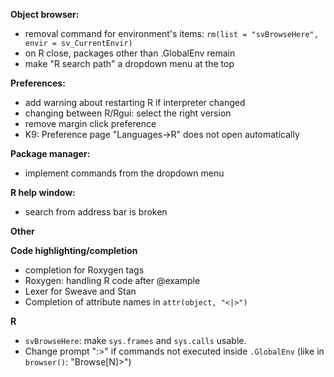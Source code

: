 **Object browser:**
* removal command for environment's items:
`rm(list = "svBrowseHere", envir = sv_CurrentEnvir)`
* on R close, packages other than .GlobalEnv remain
* make "R search path" a dropdown menu at the top

**Preferences:**
* add warning about restarting R if interpreter changed
* changing between R/Rgui: select the right version
* remove margin click preference
* K9: Preference page "Languages->R" does not open automatically 

**Package manager:**
* implement commands from the dropdown menu

**R help window:**
* search from address bar is broken

**Other**

**Code highlighting/completion**
* completion for Roxygen tags
* Roxygen: handling R code after @example 
* Lexer for Sweave and Stan
* Completion of attribute names in `attr(object, "<|>")`

**R**
* `svBrowseHere`: make `sys.frames` and `sys.calls` usable.
* Change prompt ":>" if commands not executed inside `.GlobalEnv`
  (like in `browser()`: "Browse[N]>")